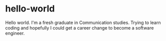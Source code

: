 # hello-world
Hello world. I'm a fresh graduate in Communication studies. Trying to learn coding and hopefully I could get a career change to become a software engineer.

